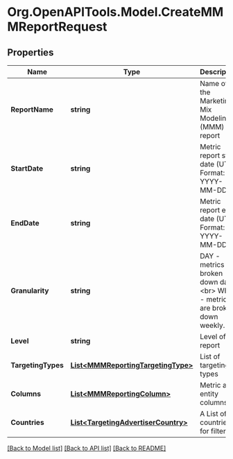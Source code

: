 # Org.OpenAPITools.Model.CreateMMMReportRequest

## Properties

Name | Type | Description | Notes
------------ | ------------- | ------------- | -------------
**ReportName** | **string** | Name of the Marketing Mix Modeling (MMM) report | 
**StartDate** | **string** | Metric report start date (UTC). Format: YYYY-MM-DD | 
**EndDate** | **string** | Metric report end date (UTC). Format: YYYY-MM-DD | 
**Granularity** | **string** | DAY - metrics are broken down daily.&lt;br&gt; WEEK - metrics are broken down weekly. | 
**Level** | **string** | Level of the report | 
**TargetingTypes** | [**List&lt;MMMReportingTargetingType&gt;**](MMMReportingTargetingType.md) | List of targeting types | 
**Columns** | [**List&lt;MMMReportingColumn&gt;**](MMMReportingColumn.md) | Metric and entity columns | 
**Countries** | [**List&lt;TargetingAdvertiserCountry&gt;**](TargetingAdvertiserCountry.md) | A List of countries for filtering | [optional] 

[[Back to Model list]](../README.md#documentation-for-models) [[Back to API list]](../README.md#documentation-for-api-endpoints) [[Back to README]](../README.md)

